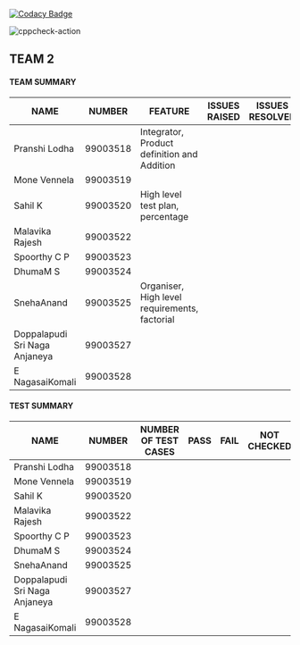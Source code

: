
[![Codacy Badge](https://api.codacy.com/project/badge/Grade/801e979a09a6421b8bd328c8b943a726)](https://app.codacy.com/gh/99003518/Team2_calciapp?utm_source=github.com&utm_medium=referral&utm_content=99003518/Team2_calciapp&utm_campaign=Badge_Grade)

![cppcheck-action](https://github.com/99003518/Team2_calciapp/workflows/cppcheck-action/badge.svg)


## TEAM 2

#### TEAM SUMMARY

|NAME|NUMBER|FEATURE|ISSUES RAISED|ISSUES RESOLVED|
|-----|-----|-----|-----|-----|
|Pranshi Lodha|99003518|Integrator, Product definition and Addition|||
|Mone Vennela|99003519|||
|Sahil K|99003520|High level test plan, percentage||
|Malavika Rajesh|99003522
|Spoorthy C P|99003523|||
|DhumaM S|99003524|||
|SnehaAnand|99003525|Organiser, High level requirements, factorial |||
|Doppalapudi Sri Naga Anjaneya|99003527|||
|E NagasaiKomali|99003528|||

#### TEST SUMMARY

|NAME|NUMBER|NUMBER OF TEST CASES| PASS|FAIL |NOT CHECKED |
|-----|-----|-----|-----|-----|-----|
|Pranshi Lodha|99003518|||
|Mone Vennela|99003519|||
|Sahil K|99003520|||
|Malavika Rajesh|99003522
|Spoorthy C P|99003523|||
|DhumaM S|99003524|||
|SnehaAnand|99003525||||
|Doppalapudi Sri Naga Anjaneya|99003527|||
|E NagasaiKomali|99003528|||
